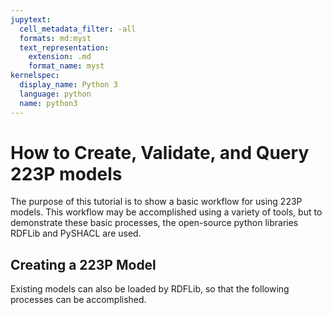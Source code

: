 ```yaml
---
jupytext:
  cell_metadata_filter: -all
  formats: md:myst
  text_representation:
    extension: .md
    format_name: myst
kernelspec:
  display_name: Python 3
  language: python
  name: python3
---
```


# How to Create, Validate, and Query 223P models

The purpose of this tutorial is to show a basic workflow for using 223P models. This workflow may be accomplished using a variety of tools, but to demonstrate these basic processes, the open-source python libraries RDFLib and PySHACL are used. 

## Creating a 223P Model



Existing models can also be loaded by RDFLib, so that the following processes can be accomplished.

